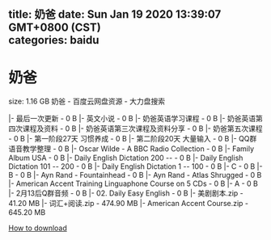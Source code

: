 
title: 奶爸
date: Sun Jan 19 2020 13:39:07 GMT+0800 (CST)    
categories: baidu
---

# 奶爸
size: 1.16 GB
 奶爸 - 百度云网盘资源 - 大力盘搜索
 
|- 最后一次更新 - 0 B
|- 英文小说 - 0 B
|- 奶爸英语学习课程 - 0 B
|- 奶爸英语第四次课程及资料 - 0 B
|- 奶爸英语第三次课程及资料分享 - 0 B
|- 奶爸第五次课程 - 0 B
|- 第一阶段27天 习惯养成 - 0 B
|- 第二阶段20天 大量输入 - 0 B
|- QQ群语音教学整理 - 0 B
|- Oscar Wilde - A BBC Radio Collection - 0 B
|- Family Album USA - 0 B
|- Daily English Dictation 200 -- - 0 B
|- Daily English Dictation 101 -- 200 - 0 B
|- Daily English Dictation 1 -- 100 - 0 B
|- C - 0 B
|- B - 0 B
|- Ayn Rand - Fountainhead - 0 B
|- Ayn Rand - Atlas Shrugged - 0 B
|- American Accent Training Linguaphone Course on 5 CDs - 0 B
|- A - 0 B
|- 2月13后Q群音频 - 0 B
|- 02. Daily Easy English - 0 B
|- 美剧剧本.zip - 41.20 MB
|- 词汇+阅读.zip - 474.90 MB
|- American Accent Course.zip - 645.20 MB

[How to download](https://bpcam.bemobtrk.com/go/2ceec3aa-1ca2-46d6-b9ff-aaa5c184517c?jno=2233)